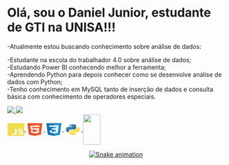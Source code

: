 # Olá, sou o Daniel Junior, estudante de GTI na UNISA!!!

-Atualmente estou buscando conhecimento sobre análise de dados:

-Estudante na escola do trabalhador 4.0 sobre análise de dados; <br>
-Estudando Power BI conhecendo melhor a ferramenta; <br>
-Aprendendo Python para depois conhecer como se desenvolve análise de dados com Python; <br>
-Tenho conhecimento em MySQL tanto de inserção de dados e consulta básica com conhecimento de operadores especiais. <br>

<div align="">
  <a href="https://github.com/Daniel-H-1">
  <img height="180em" src="https://github-readme-stats.vercel.app/api?username=Daniel-H-1&show_icons=true&theme=dark&include_all_commits=true&count_private=true"/>
  <img height="180em" src="https://github-readme-stats.vercel.app/api/top-langs/?username=Daniel-H-1&layout=compact&langs_count=7&theme=dark"/>
</div>
<div style="display: inline_block" >
  <img align="center" alt="Rafa-Js" height="30" width="40" src="https://raw.githubusercontent.com/devicons/devicon/master/icons/javascript/javascript-plain.svg">
  <img align="center" alt="Rafa-HTML" height="30" width="40" src="https://raw.githubusercontent.com/devicons/devicon/master/icons/html5/html5-original.svg">
  <img align="center" alt="Rafa-CSS" height="30" width="40" src="https://raw.githubusercontent.com/devicons/devicon/master/icons/css3/css3-original.svg">
  <img align="center" alt="Rafa-Python" height="30" width="40" src="https://raw.githubusercontent.com/devicons/devicon/master/icons/python/python-original.svg">
  <img align="center" height="70" width="40" img src="https://cdn.jsdelivr.net/gh/devicons/devicon/icons/mysql/mysql-original-wordmark.svg" />
</div>
<div align="center">
  
  ![Snake animation](https://github.com/Daniel-Junior/Daniel-Junior/blob/output/github-contribution-grid-snake.svg)
  
</div>
